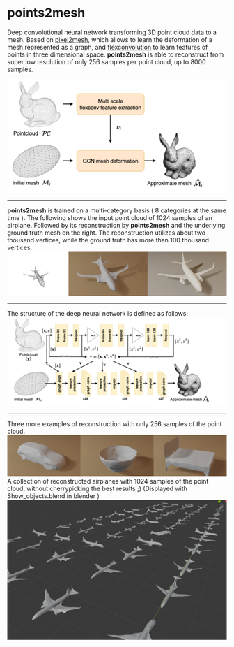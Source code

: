 # points2mesh
Deep convolutional neural network transforming 3D point cloud data to a mesh.
Based on [pixel2mesh](https://github.com/nywang16/Pixel2Mesh), which allows to learn the deformation of a mesh represented as a graph, and [flexconvolution](https://github.com/cgtuebingen/Flex-Convolution) to learn features of points in three dimensional space. __points2mesh__ is able to reconstruct from super low resolution of only 256 samples per point cloud, up to 8000 samples.

![General Structure](resources/general_structure.png)

--------------

__points2mesh__ is trained on a multi-category basis ( 8 categories at the same time ). 
The following shows the input point cloud of 1024 samples of an airplane. Followed by its reconstruction by __points2mesh__ and the underlying ground truth mesh on the right. The reconstruction utilizes about two thousand vertices, while the ground truth has more than 100 thousand vertices.
![airplane_reconstruction](resources/recon_airplane_1024.jpg)

--------------

The structure of the deep neural network is defined as follows:
![DNN structure](resources/c1.png)

--------------

Three more examples of reconstruction with only 256 samples of the point cloud.
![256 sample reconstruction](resources/recons.jpg)
A collection of reconstructed airplanes with 1024 samples of the point cloud, without cherrypicking the best results ;) (Displayed with Show_objects.blend in blender )
![More airplanes](resources/examples.png)
